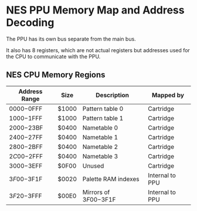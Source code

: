 # NES PPU Memory Map and Address Decoding

The PPU has its own bus separate from the main bus.

It also has 8 registers, which are not actual registers but addresses used for the CPU to communicate with the PPU.

## NES CPU Memory Regions

| Address Range | Size   | Description             | Mapped by         |
|---------------|--------|-------------------------|-------------------|
| $0000-$0FFF   | $1000  | Pattern table 0          | Cartridge         |
| $1000-$1FFF   | $1000  | Pattern table 1          | Cartridge         |
| $2000-$23BF   | $0400  | Nametable 0              | Cartridge         |
| $2400-$27FF   | $0400  | Nametable 1              | Cartridge         |
| $2800-$2BFF   | $0400  | Nametable 2              | Cartridge         |
| $2C00-$2FFF   | $0400  | Nametable 3              | Cartridge         |
| $3000-$3EFF   | $0F00  | Unused                   | Cartridge         |
| $3F00-$3F1F   | $0020  | Palette RAM indexes      | Internal to PPU   |
| $3F20-$3FFF   | $00E0  | Mirrors of $3F00-$3F1F   | Internal to PPU   |
